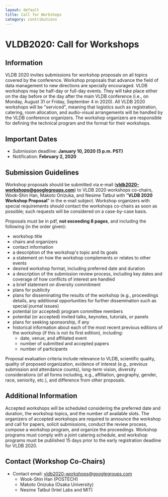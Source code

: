 ```yaml
---
layout: default
title: Call for Workshops
category: contributions
---
```


# VLDB2020: Call for Workshops

## Information

VLDB 2020 invites submissions for workshop proposals on all topics covered by the conference. Workshop proposals that advance the field of data management to new directions are specially encouraged. VLDB workshops may be half-day or full-day events. They will take place either on the day before or the day after the main VLDB conference (i.e., on Monday, August 31 or Friday, September 4 in 2020).
All VLDB 2020 workshops will be "serviced", meaning that logistics such as registration, catering, room allocation, and audio-visual arrangements will be handled by the VLDB conference organizers. The workshop organizers are responsible for defining the technical program and the format for their workshops.

## Important Dates

* Submission deadline: **January 10, 2020 (5 p.m. PST)**
* Notification: **February 2, 2020**

## Submission Guidelines

Workshop proposals should be submitted via e-mail (**[vldb2020-workshops@googlegroups.com](vldb2020-workshops@googlegroups.com)**) to VLDB 2020 workshops co-chairs, Wook-Shin Han, Makoto Onizuka, and Nesime Tatbul with "**VLDB 2020 Workshop Proposal**" in the e-mail subject. Workshop organizers with special requirements should contact the workshops co-chairs as soon as possible; such requests will be considered on a case-by-case basis.

Proposals must be in pdf, **not exceeding 8 pages**, and including the following (in the order given):
* workshop title
* chairs and organizers
* contact information
* a description of the workshop's topic and its goals
* a statement on how the workshop complements or relates to other events
* desired workshop format, including preferred date and duration
* a description of the submission review process, including key dates and coverage of how conflicts of interest are handled
* a brief statement on diversity commitment
* plans for publicity
* plans for disseminating the results of the workshop (e.g., proceedings details, any additional opportunities for further dissemination such as special journal issues)
* potential (or accepted) program committee members
* potential (or accepted) invited talks, keynotes, tutorials, or panels
* plans for seeking sponsorship, if any
* historical information about each of the most recent previous editions of the workshop (if this is not its first edition), including:
    * date, venue, and affiliated event
    * number of submitted and accepted papers
    * number of participants

Proposal evaluation criteria include relevance to VLDB, scientific quality, quality of proposed organization, evidence of interest (e.g., previous submission and attendance counts), long-term vision, diversity considerations (of all forms including, e.g., affiliation, geography, gender, race, seniority, etc.), and difference from other proposals.

## Additional Information

Accepted workshops will be scheduled considering the preferred date and duration, the workshop topics, and the number of available slots.
The organizers of accepted workshops are required to announce the workshop and call for papers, solicit submissions, conduct the review process, compose a workshop program, and organize the proceedings. Workshop programs must comply with a joint catering schedule, and workshop programs must be published 15 days prior to the early registration deadline for VLDB 2020.

## Contact (Workshop Co-Chairs)

* Contact email: [vldb2020-workshops@googlegroups.com](vldb2020-workshops@googlegroups.com)
   * Wook-Shin Han (POSTECH)
   * Makoto Onizuka (Osaka University)
   * Nesime Tatbul (Intel Labs and MIT)